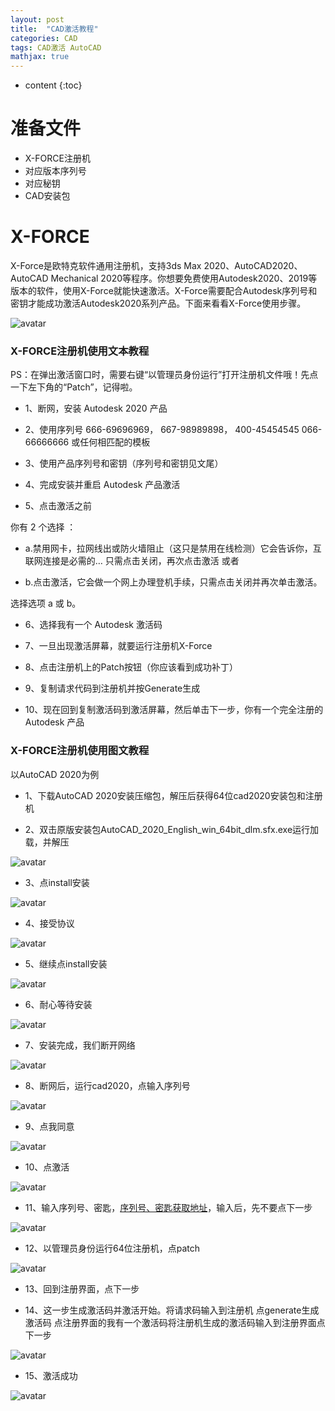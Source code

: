 ```yaml
---
layout: post
title:  "CAD激活教程"
categories: CAD
tags: CAD激活 AutoCAD
mathjax: true
---
```


* content
{:toc}


# 准备文件

* X-FORCE注册机
* 对应版本序列号
* 对应秘钥
* CAD安装包

# X-FORCE

X-Force是欧特克软件通用注册机，支持3ds Max 2020、AutoCAD2020、AutoCAD Mechanical  2020等程序。你想要免费使用Autodesk2020、2019等版本的软件，使用X-Force就能快速激活。X-Force需要配合Autodesk序列号和密钥才能成功激活Autodesk2020系列产品。下面来看看X-Force使用步骤。</p>
![avatar](/image/xforce.jpg)

### X-FORCE注册机使用文本教程

PS：在弹出激活窗口时，需要右键&ldquo;以管理员身份运行&rdquo;打开注册机文件哦！先点一下左下角的&ldquo;Patch&rdquo;，记得啦。

* 1、断网，安装 Autodesk 2020 产品 

* 2、使用序列号 666-69696969， 667-98989898， 400-45454545 066-66666666 或任何相匹配的模板 

* 3、使用产品序列号和密钥（序列号和密钥见文尾）
 
* 4、完成安装并重启 Autodesk 产品激活 

* 5、点击激活之前 

你有 2 个选择 ： 

* a.禁用网卡，拉网线出或防火墙阻止（这只是禁用在线检测）它会告诉你，互联网连接是必需的&hellip; 只需点击关闭，再次点击激活 或者 

* b.点击激活，它会做一个网上办理登机手续，只需点击关闭并再次单击激活。 

选择选项 a 或 b。 

* 6、选择我有一个 Autodesk 激活码 

* 7、一旦出现激活屏幕，就要运行注册机X-Force 

* 8、点击注册机上的Patch按钮（你应该看到成功补丁）
 
* 9、复制请求代码到注册机并按Generate生成 

* 10、现在回到复制激活码到激活屏幕，然后单击下一步，你有一个完全注册的 Autodesk 产品 

### X-FORCE注册机使用图文教程

以AutoCAD 2020为例 

* 1、下载AutoCAD 2020安装压缩包，解压后获得64位cad2020安装包和注册机 

* 2、双击原版安装包AutoCAD_2020_English_win_64bit_dlm.sfx.exe运行加载，并解压 

![avatar](/image/cad1.jpg)

* 3、点install安装 

![avatar](/image/cad2.jpg)

* 4、接受协议 

![avatar](/image/cad3.jpg)

* 5、继续点install安装 

![avatar](/image/cad4.jpg)

* 6、耐心等待安装 

![avatar](/image/cad5.jpg)

* 7、安装完成，我们断开网络 


![avatar](/image/cad6.jpg)

* 8、断网后，运行cad2020，点输入序列号 

![avatar](/image/cad7.jpg)

* 9、点我同意 

![avatar](/image/cad8.jpg)

* 10、点激活 

![avatar](/image/cad9.jpg)

* 11、输入序列号、密匙，[序列号、密匙获取地址](https://ms.it365.site/download/)，输入后，先不要点下一步 

![avatar](/image/cad10.jpg)

* 12、以管理员身份运行64位注册机，点patch 

![avatar](/image/cad11.jpg)

* 13、回到注册界面，点下一步 

* 14、这一步生成激活码并激活开始。将请求码输入到注册机 点generate生成激活码  点注册界面的我有一个激活码将注册机生成的激活码输入到注册界面点下一步 

![avatar](/image/cad12.jpg)

* 15、激活成功 

![avatar](/image/cad13.jpg)
